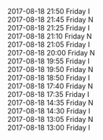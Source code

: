 2017-08-18 21:50 Friday  I  
2017-08-18 21:45 Friday  N  
2017-08-18 21:25 Friday  I  
2017-08-18 21:10 Friday  N  
2017-08-18 21:05 Friday  I  
2017-08-18 20:00 Friday  N  
2017-08-18 19:55 Friday  I  
2017-08-18 19:50 Friday  N  
2017-08-18 18:50 Friday  I  
2017-08-18 17:40 Friday  N  
2017-08-18 17:35 Friday  I  
2017-08-18 14:35 Friday  N  
2017-08-18 14:30 Friday  I  
2017-08-18 13:05 Friday  N  
2017-08-18 13:00 Friday  I  
